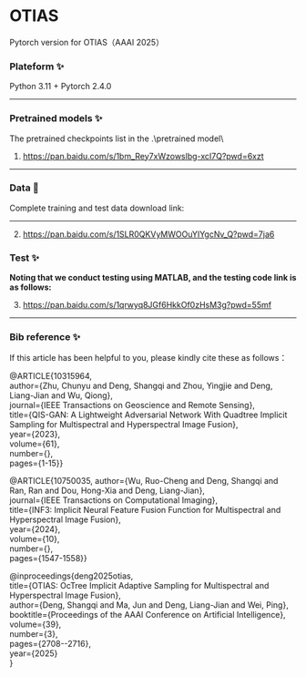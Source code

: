 # OTIAS
Pytorch version for OTIAS（AAAI 2025）

### Plateform :sparkles:
Python 3.11 + Pytorch 2.4.0
______

### Pretrained models :sparkles:
The pretrained checkpoints list in the .\pretrained model\ 

1. <https://pan.baidu.com/s/1bm_Rey7xWzowslbg-xcI7Q?pwd=6xzt>
______

### Data :balloon:

Complete training and test data download link:
______


2. <https://pan.baidu.com/s/1SLR0QKVyMWOOuYIYgcNv_Q?pwd=7ja6>

### Test :sparkles:

**Noting that we conduct testing using MATLAB, and the testing code link is as follows:**

3. <https://pan.baidu.com/s/1qrwyq8JGf6HkkOf0zHsM3g?pwd=55mf>

______

### Bib reference :sparkles:
If this article has been helpful to you, please kindly cite these as follows：

@ARTICLE{10315964, \
  author={Zhu, Chunyu and Deng, Shangqi and Zhou, Yingjie and Deng, Liang-Jian and Wu, Qiong},\
  journal={IEEE Transactions on Geoscience and Remote Sensing}, \
  title={QIS-GAN: A Lightweight Adversarial Network With Quadtree Implicit Sampling for Multispectral and Hyperspectral Image Fusion}, \
  year={2023},\
  volume={61},\
  number={},\
  pages={1-15}}

@ARTICLE{10750035, 
  author={Wu, Ruo-Cheng and Deng, Shangqi and Ran, Ran and Dou, Hong-Xia and Deng, Liang-Jian},\
  journal={IEEE Transactions on Computational Imaging}, \
  title={INF3: Implicit Neural Feature Fusion Function for Multispectral and Hyperspectral Image Fusion}, \
  year={2024},\
  volume={10},\
  number={},\
  pages={1547-1558}}

@inproceedings{deng2025otias,\
  title={OTIAS: OcTree Implicit Adaptive Sampling for Multispectral and Hyperspectral Image Fusion},\
  author={Deng, Shangqi and Ma, Jun and Deng, Liang-Jian and Wei, Ping},\
  booktitle={Proceedings of the AAAI Conference on Artificial Intelligence},\
  volume={39},\
  number={3},\
  pages={2708--2716},\
  year={2025}\
}







